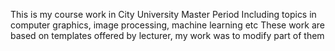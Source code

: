This is my course work in City University Master Period</r>
Including topics in computer graphics, image processing, machine learning etc</r>
These work are based on templates offered by lecturer, my work was to modify part of them
